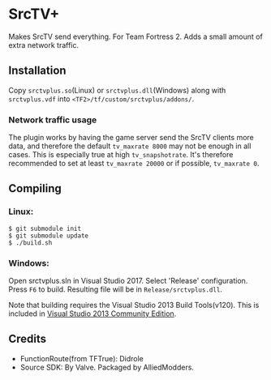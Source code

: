 SrcTV+
======

Makes SrcTV send everything. For Team Fortress 2. Adds a small amount of extra
network traffic.

Installation
------------

Copy `srctvplus.so`(Linux) or `srctvplus.dll`(Windows) along with `srctvplus.vdf`
into `<TF2>/tf/custom/srctvplus/addons/`.

### Network traffic usage

The plugin works by having the game server send the SrcTV clients more data,
and therefore the default `tv_maxrate 8000` may not be enough in all cases.
This is especially true at high `tv_snapshotrate`. It's therefore recommended
to set at least `tv_maxrate 20000` or if possible, `tv_maxrate 0`.

Compiling
---------

### Linux:
```
$ git submodule init
$ git submodule update
$ ./build.sh
```

### Windows:
Open srctvplus.sln in Visual Studio 2017. Select 'Release' configuration.
Press `F6` to build. Resulting file will be in `Release/srctvplus.dll`.

Note that building requires the Visual Studio 2013 Build Tools(v120).
This is included in 
[Visual Studio 2013 Community Edition](https://go.microsoft.com/fwlink/?LinkId=532495&clcid=0x409).

Credits
-------

  - FunctionRoute(from TFTrue): Didrole
  - Source SDK: By Valve. Packaged by AlliedModders.
